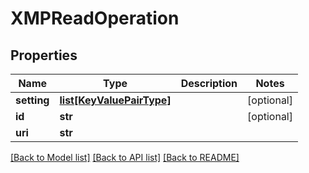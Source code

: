 # XMPReadOperation

## Properties
Name | Type | Description | Notes
------------ | ------------- | ------------- | -------------
**setting** | [**list[KeyValuePairType]**](KeyValuePairType.md) |  | [optional] 
**id** | **str** |  | [optional] 
**uri** | **str** |  | 

[[Back to Model list]](../README.md#documentation-for-models) [[Back to API list]](../README.md#documentation-for-api-endpoints) [[Back to README]](../README.md)


